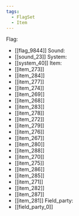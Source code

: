 ```yaml
---
tags:
  - FlagSet
  - Item
---
```

Flag:
- [[flag_9844]]
Sound:
- [[sound_23]]
System:
- [[system_40]]
Item:
- [[item_273]]
- [[item_284]]
- [[item_277]]
- [[item_274]]
- [[item_269]]
- [[item_268]]
- [[item_283]]
- [[item_278]]
- [[item_272]]
- [[item_279]]
- [[item_276]]
- [[item_267]]
- [[item_280]]
- [[item_288]]
- [[item_270]]
- [[item_275]]
- [[item_286]]
- [[item_285]]
- [[item_271]]
- [[item_282]]
- [[item_287]]
- [[item_281]]
Field_party:
- [[field_party_0]]
